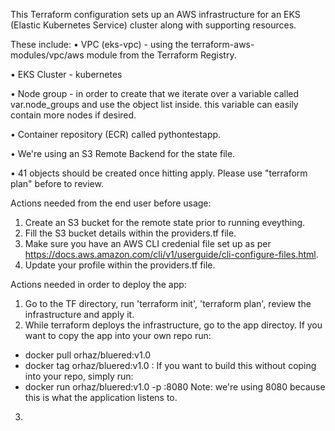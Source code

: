 This Terraform configuration sets up an AWS infrastructure for an EKS (Elastic Kubernetes Service) cluster along with supporting resources.

These include:
• VPC (eks-vpc) - using the terraform-aws-modules/vpc/aws module from the Terraform Registry.

• EKS Cluster - kubernetes

• Node group - in order to create that we iterate over a variable called var.node_groups and use the object list inside. this variable can easily contain more nodes if desired.

• Container repository (ECR) called pythontestapp.

• We're using an S3 Remote Backend for the state file.

• 41 objects should be created once hitting apply. Please use "terraform plan" before to review.


Actions needed from the end user before usage:

1. Create an S3 bucket for the remote state prior to running eveything.
2. Fill the S3 bucket details within the providers.tf file.
3. Make sure you have an AWS CLI credenial file set up as per https://docs.aws.amazon.com/cli/v1/userguide/cli-configure-files.html.
4. Update your profile within the providers.tf file.

Actions needed in order to deploy the app:

1. Go to the TF directory, run 'terraform init', 'terraform plan', review the infrastructure and apply it.
2. While terraform deploys the infrastructure, go to the app directoy. If you want to copy the app into your own repo run:
  - docker pull orhaz/bluered:v1.0
  - docker tag orhaz/bluered:v1.0 <target repo>:<target tag>
If you want to build this without coping into your repo, simply run:
  - docker run orhaz/bluered:v1.0 -p <local port>:8080
Note: we're using 8080 because this is what the application listens to.
3. 
